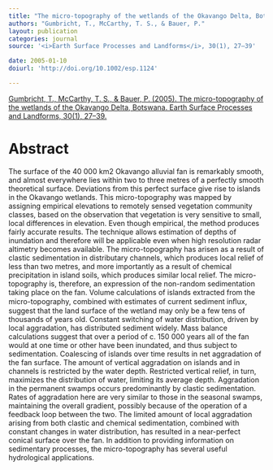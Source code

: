 ```yaml
---
title: "The micro-topography of the wetlands of the Okavango Delta, Botswana."
authors: "Gumbricht, T., McCarthy, T. S., & Bauer, P."
layout: publication
categories: journal
source: '<i>Earth Surface Processes and Landforms</i>, 30(1), 27–39'

date: 2005-01-10
doiurl: 'http://doi.org/10.1002/esp.1124'

---
```


[Gumbricht, T., McCarthy, T. S., & Bauer, P. (2005). The micro-topography of the wetlands of the Okavango Delta, Botswana. Earth Surface Processes and Landforms, 30(1), 27–39.](http://doi.org/10.1002/esp.1124)

<h1 class='foot-description'>Abstract</h1>

The surface of the 40 000 km2 Okavango alluvial fan is remarkably smooth, and almost everywhere lies within two to three metres of a perfectly smooth theoretical surface. Deviations from this perfect surface give rise to islands in the Okavango wetlands. This micro-topography was mapped by assigning empirical elevations to remotely sensed vegetation community classes, based on the observation that vegetation is very sensitive to small, local differences in elevation. Even though empirical, the method produces fairly accurate results. The technique allows estimation of depths of inundation and therefore will be applicable even when high resolution radar altimetry becomes available. The micro-topography has arisen as a result of clastic sedimentation in distributary channels, which produces local relief of less than two metres, and more importantly as a result of chemical precipitation in island soils, which produces similar local relief. The micro-topography is, therefore, an expression of the non-random sedimentation taking place on the fan. Volume calculations of islands extracted from the micro-topography, combined with estimates of current sediment inﬂux, suggest that the land surface of the wetland may only be a few tens of thousands of years old. Constant switching of water distribution, driven by local aggradation, has distributed sediment widely. Mass balance calculations suggest that over a period of c. 150 000 years all of the fan would at one time or other have been inundated, and thus subject to sedimentation. Coalescing of islands over time results in net aggradation of the fan surface. The amount of vertical aggradation on islands and in channels is restricted by the water depth. Restricted vertical relief, in turn, maximizes the distribution of water, limiting its average depth. Aggradation in the permanent swamps occurs predominantly by clastic sedimentation. Rates of aggradation here are very similar to those in the seasonal swamps, maintaining the overall gradient, possibly because of the operation of a feedback loop between the two. The limited amount of local aggradation arising from both clastic and chemical sedimentation, combined with constant changes in water distribution, has resulted in a near-perfect conical surface over the fan. In addition to providing information on sedimentary processes, the micro-topography has several useful hydrological applications.
